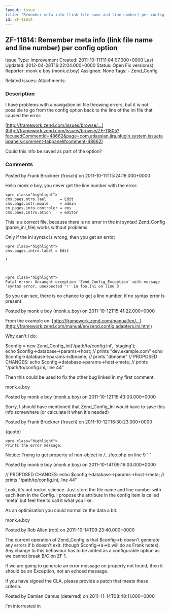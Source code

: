 ```yaml
---
layout: issue
title: "Remember meta info (link file name and line number) per config option"
id: ZF-11814
---
```


ZF-11814: Remember meta info (link file name and line number) per config option
-------------------------------------------------------------------------------

 Issue Type: Improvement Created: 2011-10-11T11:04:07.000+0000 Last Updated: 2012-04-28T16:22:04.000+0000 Status: Open Fix version(s): 
 Reporter:  monk e boy (monk.e.boy)  Assignee:  None  Tags: - Zend\_Config
 
 Related issues: 
 Attachments: 
### Description

I have problems with a navigation.ini file throwing errors, but it is not possible to go from the config option back to the line of the ini file that caused the error:

[http://framework.zend.com/issues/browse/…](http://framework.zend.com/issues/browse/ZF-11805?focusedCommentId=48662&page=com.atlassian.jira.plugin.system.issuetabpanels:comment-tabpanel#comment-48662)

Could this info be saved as part of the option?

 

 

### Comments

Posted by Frank Brückner (frosch) on 2011-10-11T15:24:18.000+0000

Hello monk e boy, you never get the line number with the error:

 
    <pre class="highlight">
    cms.paes.ntro.lael      = Edit
    cms.pags.intr.moule     = admin
    cm.pages.into.controler = cms
    cms.paes.intro.ation    = editor


This is a correct file, because there is no error in the ini syntax! Zend\_Config (parse\_ini\_file) works without problems.

Only if the ini syntax is wrong, then you get an error:

 
    <pre class="highlight">
    cms.pages.intro.label = Edit
    
    !


 
    <pre class="highlight">
    Fatal error: Uncaught exception 'Zend_Config_Exception' with message 'syntax error, unexpected '!' in foo.ini on line 3


So you can see, there is no chance to get a line number, if no syntax error is present.

 

 

Posted by monk e boy (monk.e.boy) on 2011-10-12T15:41:22.000+0000

From the example on: [http://framework.zend.com/manual/en/…](http://framework.zend.com/manual/en/zend.config.adapters.ini.html)

Why can't I do:

$config = new Zend\_Config\_Ini('/path/to/config.ini', 'staging');  
 echo $config->database->params->host; // prints "dev.example.com" echo $config->database->params->dbname; // prints "dbname" // PROPOSED CHANGES: echo $config->database->params->host->meta; // prints "/path/to/config.ini, line 44"

Then this could be used to fix the other bug linked in my first comment.

monk.e.boy

 

 

Posted by monk e boy (monk.e.boy) on 2011-10-12T15:43:03.000+0000

Sorry, I should have mentioned that Zend\_Config\_Ini would have to save this info somewhere (or calculate it when it's needed)

 

 

Posted by Frank Brückner (frosch) on 2011-10-12T16:30:23.000+0000

{quote}

 
    <pre class="highlight">
    Prints the error message:


Notice: Trying to get property of non-object in /…/foo.php on line 9 ```

 

 

Posted by monk e boy (monk.e.boy) on 2011-10-14T09:16:00.000+0000

// PROPOSED CHANGES: echo $config->database->params->host->meta; // prints "/path/to/config.ini, line 44"

Look, it's not rocket science. Just store the file name and line number with each item in the Config. I propose the attribute in the config item is called 'meta' but feel free to call it what you like.

As an optimisation you could normalize the data a bit.

monk.e.boy

 

 

Posted by Rob Allen (rob) on 2011-10-14T09:23:40.000+0000

The current operation of Zend\_Config is that $config->b doesn't generate any errors if b doesn't exit. (though $config->a->b will do as Frank notes). Any change to this behaviour has to be added as a configurable option as we cannot break B/C on ZF 1.

If we are going to generate an error message on property not found, then it should be an Exception, not an echoed message.

If you have signed the CLA, please provide a patch that meets these criteria.

 

 

Posted by Damien Camus (deterred) on 2011-11-14T08:48:11.000+0000

I'm interrested in

 

 